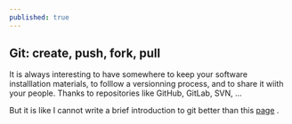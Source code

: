 ```yaml
---
published: true
---
```

## Git: create, push, fork, pull 

It is always interesting to have somewhere to keep your software installlation materials, to folllow a versionning process, and to share it wiith your people. Thanks to repositories like GitHub, GitLab, SVN, ...

But it is like I cannot write a brief introduction to git better than this [page](http://rogerdudler.github.io/git-guide/index.fr.html) .
